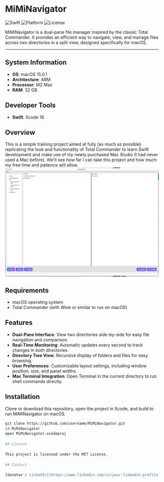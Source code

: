 # MiMiNavigator

![Swift](https://img.shields.io/badge/Swift-6.0-orange.svg)
![Platform](https://img.shields.io/badge/Platform-macOS-lightgrey.svg)
![License](https://img.shields.io/badge/License-MIT-blue.svg)

MiMiNavigator is a dual-pane file manager inspired by the classic Total Commander. It provides an efficient way to navigate, view, and manage files across two directories in a split view, designed specifically for macOS.

---

## System Information

- **OS**: macOS 15.0.1
- **Architecture**: ARM
- **Processor**: M2 Max
- **RAM**: 32 GB

## Developer Tools
- **Swift**: Xcode 16

## Overview
This is a simple training project aimed at fully (as much as possible) replicating the look and functionality of Total Commander to learn Swift development and make use of my newly purchased Mac Studio (I had never used a Mac before). We'll see how far I can take this project and how much my free time and patience will allow.
![Current Stage](/docs/appsshot.png?raw=true "current")

## Requirements
- macOS operating system
- Total Commander (with Wine or similar to run on macOS)


## Features
- **Dual-Pane Interface**: View two directories side-by-side for easy file navigation and comparison.
- **Real-Time Monitoring**: Automatic updates every second to track changes in both directories.
- **Directory Tree View**: Recursive display of folders and files for easy browsing.
- **User Preferences**: Customizable layout settings, including window position, size, and panel widths.
- **Mac Terminal Integration**: Open Terminal in the current directory to run shell commands directly.

## Installation
Clone or download this repository, open the project in Xcode, and build to run MiMiNavigator on macOS.

```bash
git clone https://github.com/username/MiMiNavigator.git
cd MiMiNavigator
open MiMiNavigator.xcodeproj

## License

This project is licensed under the MIT License.

## Contact

[Senatov's LinkedIn](https://www.linkedin.com/in/your-linkedin-profile) for more updates and collaboration opportunities.
